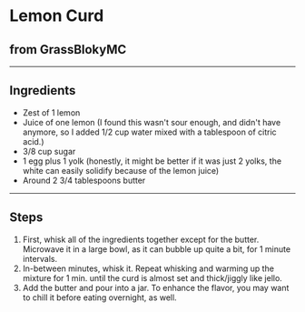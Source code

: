 # Lemon Curd

## from GrassBlokyMC

---

## Ingredients

* Zest of 1 lemon
* Juice of one lemon (I found this wasn't sour enough, and didn't have anymore, so I added 1/2 cup water mixed with a tablespoon of citric acid.)
* 3/8 cup sugar
* 1 egg plus 1 yolk (honestly, it might be better if it was just 2 yolks, the white can easily solidify because of the lemon juice)
* Around 2 3/4 tablespoons butter


---

## Steps

1.  First, whisk all of the ingredients together except for the butter. Microwave it in a large bowl, as it can bubble up quite a bit, for 1 minute intervals. 
2.  In-between minutes, whisk it. Repeat whisking and warming up the mixture for 1 min. until the curd is almost set and thick/jiggly like jello. 
3.  Add the butter and pour into a jar. To enhance the flavor, you may want to chill it before eating overnight, as well.